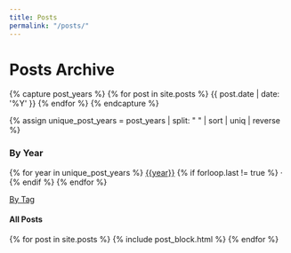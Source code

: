 ```yaml
---
title: Posts
permalink: "/posts/"
---
```


# Posts Archive

<!-- Thanks a ton Rob, I owe you 42 bajillion dollars -->
{% capture post_years %}
  {% for post in site.posts %}
  {{ post.date | date: '%Y' }}
  {% endfor %}
{% endcapture %}

{% assign unique_post_years = post_years | split: " " | sort | uniq | reverse %}

### By Year

<p>
  {% for year in unique_post_years %}
    <a href="/{{year}}">{{year}}</a>
    {% if forloop.last != true %}
    &middot;
    {% endif %}
  {% endfor %}
</p>

[By Tag](/tags)

#### All Posts

<div class="flex flex-col space-y-8">
  {% for post in site.posts %}
    {% include post_block.html %}
  {% endfor %}
</div>
